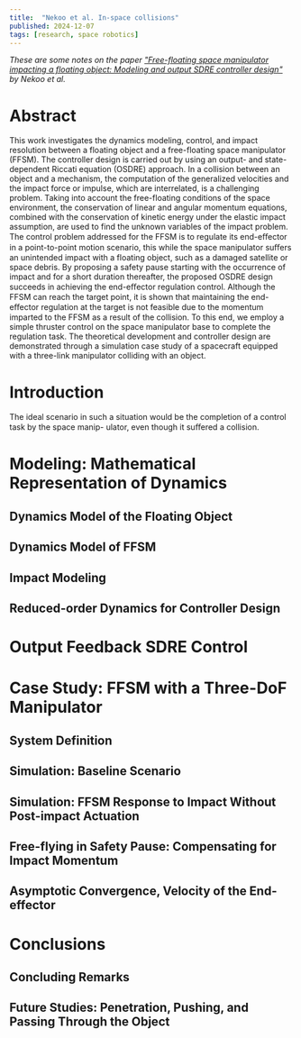 ```yaml
---
title:  "Nekoo et al. In-space collisions"
published: 2024-12-07
tags: [research, space robotics]
---
```


_These are some notes on the paper ["Free-floating space
manipulator impacting a floating object: Modeling and
output SDRE controller design"](https://www.sciencedirect.com/science/article/pii/S1270963824000786)
by Nekoo et al._

# Abstract
This work investigates the dynamics modeling, control, and impact resolution between a floating object
and a free-floating space manipulator (FFSM). The controller design is carried out by using an output- and
state-dependent Riccati equation (OSDRE) approach. In a collision between an object and a mechanism, the
computation of the generalized velocities and the impact force or impulse, which are interrelated, is a challenging
problem. Taking into account the free-floating conditions of the space environment, the conservation of linear
and angular momentum equations, combined with the conservation of kinetic energy under the elastic impact
assumption, are used to find the unknown variables of the impact problem. The control problem addressed for
the FFSM is to regulate its end-eﬀector in a point-to-point motion scenario, this while the space manipulator
suﬀers an unintended impact with a floating object, such as a damaged satellite or space debris. By proposing
a safety pause starting with the occurrence of impact and for a short duration thereafter, the proposed OSDRE
design succeeds in achieving the end-eﬀector regulation control. Although the FFSM can reach the target point,
it is shown that maintaining the end-eﬀector regulation at the target is not feasible due to the momentum
imparted to the FFSM as a result of the collision. To this end, we employ a simple thruster control on the
space manipulator base to complete the regulation task. The theoretical development and controller design are
demonstrated through a simulation case study of a spacecraft equipped with a three-link manipulator colliding
with an object.


# Introduction

The ideal scenario in such a
situation would be the completion of a control task by the space manip-
ulator, even though it suﬀered a collision. 

# Modeling: Mathematical Representation of Dynamics
## Dynamics Model of the Floating Object
## Dynamics Model of FFSM
## Impact Modeling
## Reduced-order Dynamics for Controller Design

# Output Feedback SDRE Control

# Case Study: FFSM with a Three-DoF Manipulator
## System Definition
## Simulation: Baseline Scenario
## Simulation: FFSM Response to Impact Without Post-impact Actuation
## Free-flying in Safety Pause: Compensating for Impact Momentum
## Asymptotic Convergence, Velocity of the End-effector

# Conclusions
## Concluding Remarks
## Future Studies: Penetration, Pushing, and Passing Through the Object